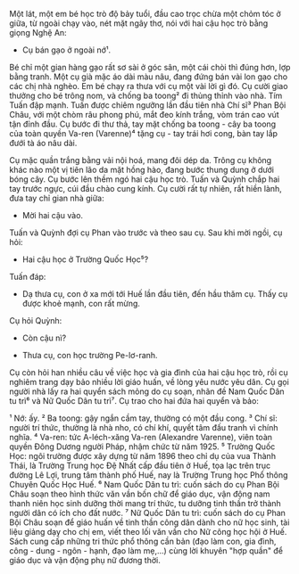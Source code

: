 Một lát, một em bé học trò độ bảy tuổi, đầu cao trọc chừa một chỏm tóc ở giữa, từ ngoài chạy vào, nét mặt ngây thơ, nói với hai cậu học trò bằng giọng Nghệ An:

- Cụ bán gạo ở ngoài nớ¹.

Bé chỉ một gian hàng gạo rất sơ sài ở góc sân, một cái chòi thì đúng hơn, lợp bằng tranh. Một cụ già mặc áo dài màu nâu, đang đứng bán vài lon gạo cho các chị nhà nghèo. Em bé chạy ra thưa với cụ một vài lời gì đó. Cụ cười giao thưởng cho bé trông nom, và chống ba toong² đi thủng thỉnh vào nhà. Tím Tuấn đập mạnh. Tuấn được chiêm ngưỡng lần đầu tiên nhà Chí sĩ³ Phan Bội Châu, với một chòm râu phong phú, mắt đeo kính trắng, vòm trán cao vút tận đỉnh đầu. Cụ bước đi thư thả, tay mặt chống ba toong - cây ba toong của toàn quyền Va-ren (Varenne)⁴ tặng cụ - tay trái hơi cong, bàn tay lắp đưới tà áo nâu dài.

Cụ mặc quần trắng bằng vải nội hoá, mang đôi dép da. Trông cụ không khác nào một vị tiên lão da mặt hồng hào, đang bước thung dung ở dưới bóng cây. Cụ bước lên thềm ngó hai cậu học trò. Tuấn và Quỳnh chắp hai tay trước ngực, cúi đầu chào cung kính. Cụ cười rất tự nhiên, rất hiền lành, đưa tay chỉ gian nhà giữa:

- Mời hai cậu vào.

Tuấn và Quỳnh đợi cụ Phan vào trước và theo sau cụ. Sau khi mời ngồi, cụ hỏi:

- Hai cậu học ở Trường Quốc Học⁵?

Tuấn đáp:

- Dạ thưa cụ, con ở xa mới tới Huế lần đầu tiên, đến hầu thăm cụ. Thấy cụ được khoẻ mạnh, con rất mừng.

Cụ hỏi Quỳnh:

- Còn cậu nì?

- Thưa cụ, con học trường Pe-lơ-ranh.

Cụ còn hỏi han nhiều câu về việc học và gia đình của hai cậu học trò, rồi cụ nghiêm trang dạy bảo nhiều lời giáo huấn, về lòng yêu nước yêu dân. Cụ gọi người nhà lấy ra hai quyển sách mỏng do cụ soạn, nhãn đề Nam Quốc Dân tu trì⁶ và Nữ Quốc Dân tu trì⁷. Cụ trao cho hai đứa hai quyển và bảo:

¹ Nớ: ấy.
² Ba toong: gậy ngắn cầm tay, thường có một đầu cong.
³ Chí sĩ: người trí thức, thường là nhà nho, có chí khí, quyết tâm đấu tranh vì chính nghĩa.
⁴ Va-ren: tức A-léch-xăng Va-ren (Alexandre Varenne), viên toàn quyền Đông Dương người Pháp, nhậm chức từ năm 1925.
⁵ Trường Quốc Học: ngôi trường được xây dựng từ năm 1896 theo chỉ dụ của vua Thành Thái, là Trường Trung học Đệ Nhất cấp đầu tiên ở Huế, tọa lạc trên trục đường Lê Lợi, trung tâm thành phố Huế, nay là Trường Trung học Phổ thông Chuyên Quốc Học Huế.
⁶ Nam Quốc Dân tu trì: cuốn sách do cụ Phan Bội Châu soạn theo hình thức văn vần bốn chữ để giáo dục, vận động nam thanh niên học sinh dưỡng thời mang trí thức, tu dưỡng tinh thần trở thành người dân có ích cho đất nước.
⁷ Nữ Quốc Dân tu trì: cuốn sách do cụ Phan Bội Châu soạn để giáo huấn về tinh thần công dân dành cho nữ học sinh, tài liệu giảng dạy cho chị em, viết theo lối văn vần cho Nữ công học hội ở Huế. Sách cung cấp những tri thức phổ thông cần bản (đạo làm con, gia đình, công - dung - ngôn - hạnh, đạo làm mẹ,...) cùng lời khuyên "hợp quần" để giáo dục và vận động phụ nữ đương thời.